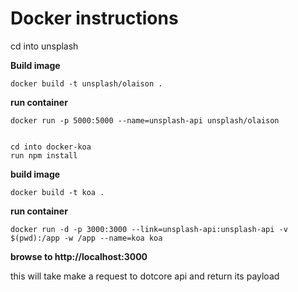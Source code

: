 # Docker instructions

cd into unsplash

**Build image**

    docker build -t unsplash/olaison .

**run container**

    docker run -p 5000:5000 --name=unsplash-api unsplash/olaison


    cd into docker-koa
    run npm install
    
**build image**    

    docker build -t koa .

**run container**

    docker run -d -p 3000:3000 --link=unsplash-api:unsplash-api -v $(pwd):/app -w /app --name=koa koa

**browse to http://localhost:3000**

this will take make a request to dotcore api and return its payload
